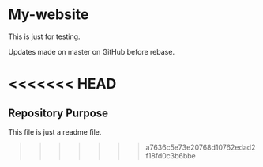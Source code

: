 # My-website

This is just for testing.

Updates made on master on GitHub before rebase.

<<<<<<< HEAD
======
## Repository Purpose

This file is just a readme file.
>>>>>>> a7636c5e73e20768d10762edad2f18fd0c3b6bbe
